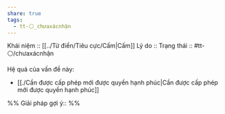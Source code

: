 ```yaml
---
share: true
tags:
  - tt-⚪_chưaxácnhận
---
```


Khái niệm :: [[../Từ điển/Tiêu cực/Cấm|Cấm]]
Lý do :: 
Trạng thái :: #tt-⚪/chưaxácnhận

Hệ quả của vấn đề này:
- [[./Cần được cấp phép mới được quyền hạnh phúc|Cần được cấp phép mới được quyền hạnh phúc]]


%%
Giải pháp gợi ý:: 
%%

